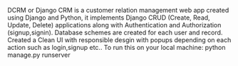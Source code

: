 DCRM or Django CRM is a customer relation management web app created using Django and Python, it implements Django CRUD (Create, Read, Update, Delete) applications along with Authentication and Authorization (signup,signin). Database schemes are created for each user and record.
Created a Clean UI with responsible desgin with popups depending on each action such as login,signup etc..
To run this on your local machine: python manage.py runserver
